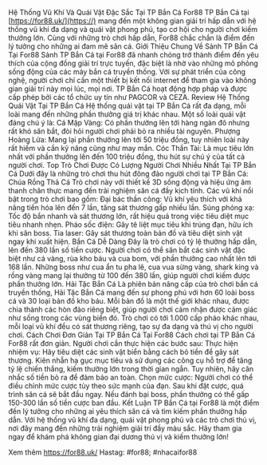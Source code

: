 

Hệ Thống Vũ Khí Và Quái Vật Đặc Sắc Tại TP Bắn Cá For88
TP Bắn Cá tại [https://for88.uk/](https://) mang đến một không gian giải trí hấp dẫn với hệ thống vũ khí đa dạng và quái vật phong phú, tạo cơ hội cho người chơi kiếm thưởng lớn. Cùng với những trò chơi hấp dẫn, For88 chắc chắn là điểm đến lý tưởng cho những ai đam mê săn cá.
Giới Thiệu Chung Về Sảnh TP Bắn Cá Tại For88
Sảnh TP Bắn Cá tại For88 đã nhanh chóng trở thành điểm đến yêu thích của cộng đồng giải trí trực tuyến, đặc biệt là nhờ vào những mô phỏng sống động của các máy bắn cá truyền thống. Với sự phát triển của công nghệ, người chơi chỉ cần một thiết bị kết nối internet để tham gia vào không gian giải trí này mọi lúc, mọi nơi. TP Bắn Cá hoạt động hợp pháp và được cấp phép bởi các tổ chức uy tín như PAGCOR và CEZA.
Review Hệ Thống Quái Vật Tại TP Bắn Cá
Hệ thống quái vật tại TP Bắn Cá rất đa dạng, mỗi loài mang đến những phần thưởng giá trị khác nhau. Một số loài quái vật đáng chú ý là:
Cá Mập Vàng: Có phần thưởng lên tới hàng ngàn đô nhưng rất khó săn bắt, đòi hỏi người chơi phải bỏ ra nhiều tài nguyên.
Phượng Hoàng Lửa: Mang lại phần thưởng lên tới 50 triệu đồng, tuy nhiên loài này rất hiếm và cần kỹ năng cũng như may mắn.
Cóc Thần Tài: Là mục tiêu lớn nhất với phần thưởng lên đến 100 triệu đồng, thu hút sự chú ý của tất cả người chơi.
Top Trò Chơi Được Có Lượng Người Chơi Nhiều Nhất Tại TP Bắn Cá
Dưới đây là những trò chơi thu hút đông đảo người chơi tại TP Bắn Cá:
Chúa Rồng Thả Cá
Trò chơi này với thiết kế 3D sống động và hiệu ứng âm thanh chân thực mang đến trải nghiệm săn cá đầy kịch tính. Các vũ khí nổi bật trong trò chơi bao gồm:
Đại bác thần công: Vũ khí yêu thích với khả năng tiến hóa lên đến 7 lần, tăng sát thương gấp nhiều lần.
Súng phóng xạ: Tốc độ bắn nhanh và sát thương lớn, rất hiệu quả trong việc tiêu diệt mục tiêu nhanh nhẹn.
Pháo sốc điện: Gây tê liệt mục tiêu khi trúng đạn, hữu ích khi săn boss.
Tia laser: Gây sát thương toàn bản đồ và tiêu diệt sinh vật ngay khi xuất hiện.
Bắn Cá Dễ Dàng
Đây là trò chơi có tỷ lệ thưởng hấp dẫn, lên đến 380 lần số tiền cược. Người chơi có thể săn bắt các sinh vật đặc biệt như cá vàng, rùa kho báu và cua bom, với phần thưởng cao nhất lên tới 168 lần. Những boss như cua ẩn tu pha lê, cua vua sừng vàng, shark king và rồng vàng mang lại thưởng từ 100 đến 380 lần, giúp người chơi kiếm được phần thưởng lớn.
Hải Tặc Bắn Cá
Là phiên bản nâng cấp của trò chơi bắn cá truyền thống, Hải Tặc Bắn Cá mang đến sự phong phú với hơn 60 loài boss cá và 30 loại bản đồ kho báu. Mỗi bản đồ là một thế giới khác nhau, được chia thành các hòn đảo riêng biệt, giúp người chơi cảm nhận được cảm giác như sống trong các vùng biển đó. Trò chơi có tới 1.000 cấp pháo khác nhau, mỗi loại vũ khí đều có sát thương riêng, tạo sự đa dạng và thú vị cho người chơi.
Cách Chơi Đơn Giản Tại TP Bắn Cá Tại For88
Cách chơi tại TP Bắn Cá For88 rất đơn giản. Người chơi cần thực hiện các bước sau:
Thực hiện nhiệm vụ: Hãy tiêu diệt các sinh vật biển bằng cách bỏ tiền để gây sát thương. Kiên nhẫn hạ gục mục tiêu và sử dụng các công cụ hỗ trợ để tăng tỷ lệ chiến thắng, kiếm thưởng lớn trong thời gian ngắn. Tuy nhiên, hãy cân nhắc số tiền bỏ ra để đảm bảo an toàn.
Chọn mức cược: Người chơi có thể điều chỉnh mức cược tùy theo sức mạnh của đạn. Sau khi đặt cược, quá trình săn cá sẽ bắt đầu ngay. Nếu đánh bại boss, phần thưởng có thể gấp 150-300 lần số tiền cược ban đầu.
Kết Luận
TP Bắn Cá tại For88 là một điểm đến lý tưởng cho những ai yêu thích săn cá và tìm kiếm phần thưởng hấp dẫn. Với hệ thống vũ khí đa dạng, quái vật phong phú và các trò chơi thú vị, nơi đây mang đến những trải nghiệm giải trí đầy màu sắc. Hãy tham gia ngay để khám phá không gian đại dương thú vị và kiếm thưởng lớn!

Xem thêm https://for88.uk/
Hastag: #for88; #nhacaifor88
